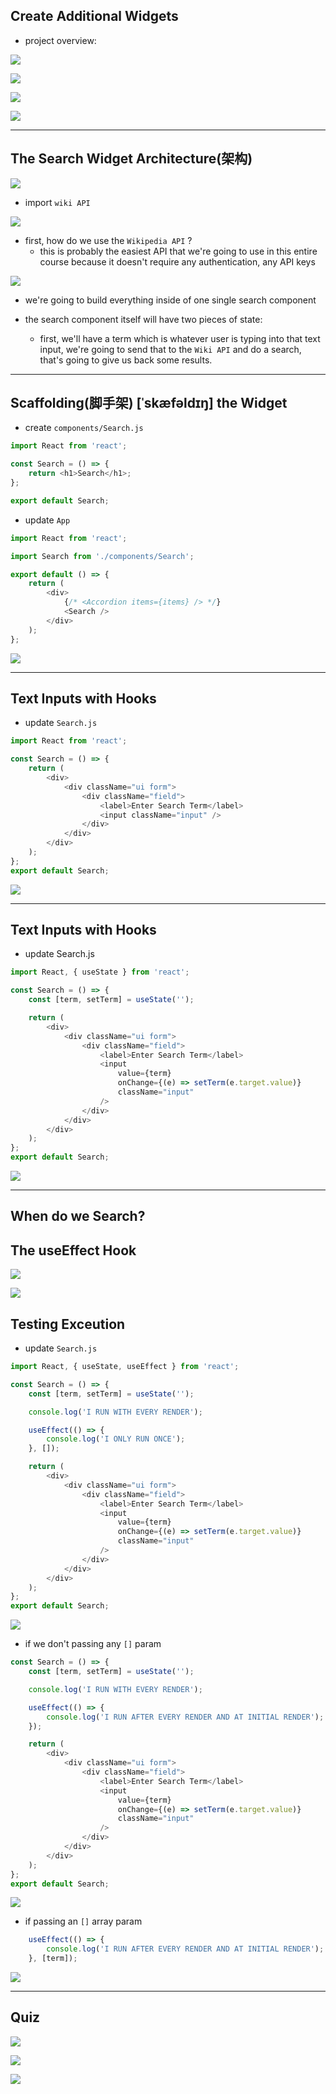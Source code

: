 
## Create Additional Widgets

- project overview:

![](img/2020-07-31-12-02-25.png)

![](img/2020-07-31-12-03-37.png)

![](img/2020-07-31-12-03-55.png)

![](img/2020-07-31-12-04-04.png)

---

## The Search Widget Architecture(架构) 

![](img/2020-07-31-12-13-07.png)

- import `wiki API`

![](img/2020-07-31-12-13-46.png)

- first, how do we use the `Wikipedia API` ?
  - this is probably the easiest API that we're going to use in this entire course because
    it doesn't require any authentication, any API keys 

![](img/2020-07-31-12-18-19.png)

- we're going to build everything inside of one single search component

- the search component itself will have two pieces of state:
  - first, we'll have a term which is whatever user is typing into that text input, 
    we're going to send that to the `Wiki API` and do a search, that's going to 
    give us back some results. 

---

## Scaffolding(脚手架) [ˈskæfəldɪŋ]  the Widget

- create `components/Search.js`

```js
import React from 'react';

const Search = () => {
    return <h1>Search</h1>;
};

export default Search;
```

- update `App`

```js
import React from 'react';

import Search from './components/Search';

export default () => {
    return (
        <div>
            {/* <Accordion items={items} /> */}
            <Search />
        </div>
    );
};
```

![](img/2020-07-31-13-31-28.png)


---

## Text Inputs with Hooks

- update `Search.js`

```js
import React from 'react';

const Search = () => {
    return (
        <div>
            <div className="ui form">
                <div className="field">
                    <label>Enter Search Term</label>
                    <input className="input" />
                </div>
            </div>
        </div>
    );
};
export default Search;
```

![](img/2020-07-31-13-35-59.png)


---

## Text Inputs with Hooks

- update Search.js

```js
import React, { useState } from 'react';

const Search = () => {
    const [term, setTerm] = useState('');

    return (
        <div>
            <div className="ui form">
                <div className="field">
                    <label>Enter Search Term</label>
                    <input
                        value={term}
                        onChange={(e) => setTerm(e.target.value)}
                        className="input"
                    />
                </div>
            </div>
        </div>
    );
};
export default Search;
```

![](img/2020-07-31-13-45-33.png)

---

## When do we Search?

## The useEffect Hook

![](img/2020-07-31-13-52-39.png)

![](img/2020-07-31-17-55-20.png)



## Testing Exceution

- update `Search.js`

```js
import React, { useState, useEffect } from 'react';

const Search = () => {
    const [term, setTerm] = useState('');

    console.log('I RUN WITH EVERY RENDER');

    useEffect(() => {
        console.log('I ONLY RUN ONCE');
    }, []);

    return (
        <div>
            <div className="ui form">
                <div className="field">
                    <label>Enter Search Term</label>
                    <input
                        value={term}
                        onChange={(e) => setTerm(e.target.value)}
                        className="input"
                    />
                </div>
            </div>
        </div>
    );
};
export default Search;
```

![](img/2020-07-31-18-16-35.png)


- if we don't passing any `[]` param

```js
const Search = () => {
    const [term, setTerm] = useState('');

    console.log('I RUN WITH EVERY RENDER');

    useEffect(() => {
        console.log('I RUN AFTER EVERY RENDER AND AT INITIAL RENDER');
    });

    return (
        <div>
            <div className="ui form">
                <div className="field">
                    <label>Enter Search Term</label>
                    <input
                        value={term}
                        onChange={(e) => setTerm(e.target.value)}
                        className="input"
                    />
                </div>
            </div>
        </div>
    );
};
export default Search;
```

![](img/2020-07-31-18-19-02.png)

- if passing an `[]` array param

```js
    useEffect(() => {
        console.log('I RUN AFTER EVERY RENDER AND AT INITIAL RENDER');
    }, [term]);
```

![](img/2020-07-31-18-21-16.png)


---

## Quiz

![](img/2020-07-31-18-27-38.png)

![](img/2020-07-31-18-29-09.png)

![](img/2020-07-31-18-30-31.png)





